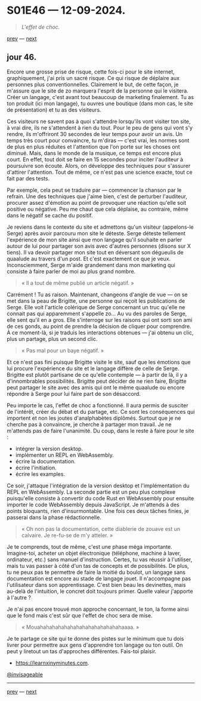 # S01E46 — 12-09-2024.

> *L'effet de choc.*

[prev](S01E45-11-09-2024.md) — [next](S01E47-13-09-2024.md)

## jour 46.

Encore une grosse prise de risque, cette fois-ci pour le site internet, graphiquement, j'ai pris un sacré risque. Ce qui risque de déplaire aux personnes plus conventionnelles. Clairement le but, de cette façon, je m'assure que le site de zo marquera l'esprit de la personne qui le visitera. Créer un langage, c'est avant tout beaucoup de marketing finalement. Tu as ton produit (ici mon langage), tu ouvres une boutique (dans mon cas, le site de présentation) et tu as des visiteurs.

Ces visiteurs ne savent pas à quoi s'attendre lorsqu'ils vont visiter ton site, à vrai dire, ils ne s'attendent à rien du tout. Pour le peu de gens qui vont s'y rendre, ils m'offriront 30 secondes de leur temps pour avoir un avis. Un temps très court pour convaincre, tu m'diras — c'est vrai, les normes sont de plus en plus réduites et l'attention que l'on porte sur les choses ont diminué. Mais, dans le monde de la musique, ce temps est encore plus court. En effet, tout doit se faire en 15 secondes pour inciter l'auditeur à poursuivre son écoute. Alors, on développe des techniques pour s'assurer d'attirer l'attention. Tout de même, ce n'est pas une science exacte, tout ce fait par des tests.

Par exemple, cela peut se traduire par — commencer la chanson par le refrain. Une des techniques que j'aime bien, c'est de perturber l'auditeur, procurer assez d'émotion au point de provoquer une réaction qu'elle soit positive ou négative. Peu me chaut que cela déplaise, au contraire, même dans le négatif se cache du positif.

Je reviens dans le contexte du site et admettons qu'un visiteur (appelons-le Serge) après avoir parcouru mon site le déteste. Serge déteste tellement l'expérience de mon site ainsi que mon langage qu'il souhaite en parler autour de lui pour partager son avis avec d'autres personnes (disons sur X tiens). Il va devoir partager mon site tout en déversant son dégueulis de quaalude au travers d'un post. Et c'est exactement ce que je veux. Inconsciemment, Serge m'aide grandement dans mon marketing qui consiste à faire parler de moi au plus grand nombre.

> « Il a tout de même publié un article négatif. »

Carrément ! Tu as raison. Maintenant, changeons d'angle de vue — on se met dans la peau de Brigitte, une personne qui reçoit les publications de Serge. Elle voit l'article colérique de Serge concernant un truc qu'elle ne connait pas qui apparemment s'appelle zo... Au vu des paroles de Serge, elle sent qu'il en a gros. Elle s'interroge sur les raisons qui ont sorti son ami de ces gonds, au point de prendre la décision de cliquer pour comprendre. À ce moment-là, si je traduis les interactions obtenues — j'ai obtenu un clic, plus un partage, plus un second clic.

> « Pas mal pour un baye négatif. »

Et ce n'est pas fini puisque Brigitte visite le site, sauf que les émotions que lui procure l'expérience du site et le langage diffère de celle de Serge. Brigitte est plutôt partisane de ce qu'elle contemple — à partir de là, il y a d'innombrables possibilités. Brigitte peut décider de ne rien faire, Brigitte peut partager le site avec des amis qui ont le même quaalude ou encore répondre à Serge pour lui faire part de son désaccord.

Peu importe le cas, l'effet de choc a fonctionné. Il aura permis de susciter de l'intérêt, créer du débat et du partage, etc. Ce sont les conséquences qui importent et non les joutes d'analphabètes diplômés. Surtout que je ne cherche pas à convaincre, je cherche à partager mon travail. Je ne m'attends pas de faire l'unanimité. Du coup, dans le reste à faire pour le site :

- intégrer la version desktop.
- implémenter un REPL en WebAssembly.
- écrire la documentation.
- écrire l'initiation.
- écrire les examples.

Ce soir, j'attaque l'intégration de la version desktop et l'implémentation du REPL en WebAssembly. La seconde partie est un peu plus complexe puisqu'elle consiste à convertir du code Rust en WebAssembly pour ensuite importer le code WebAssembly depuis JavaScript. Je m'attends à des points bloquants, rien d'insurmontable. Une fois ces deux tâches finies, je passerai dans la phase rédactionnelle.

> « Oh non pas la documentation, cette diablerie de zouave est un calvaire. Je re-fu-se de m'y atteler. »

Je te comprends, tout de même, c'est une phase méga importante. Imagine-toi, acheter un objet électronique (téléphone, machine à laver, ordinateur, etc.) sans manuel d'instruction. Certes, tu vas réussir à l'utiliser, mais tu vas passer à côté d'un tas de concepts et de possibilités. De plus, tu ne peux pas te permettre de faire la moitié du boulot, un langage sans documentation est encore au stade de langage jouet. Il n'accompagne pas l'utilisateur dans son apprentissage. C'est bien beau les devinettes, mais au-delà de l'intuition, le concret doit toujours primer. Quelle valeur j'apporte à l'autre ?

Je n'ai pas encore trouvé mon approche concernant, le ton, la forme ainsi que le fond mais c'est sûr que l'effet de choc sera de mise.

> « Mouahahahahahahahahahahahahahahaaaa. »

Je te partage ce site qui te donne des pistes sur le minimum que tu dois livrer pour permettre aux gens d'apprendre ton langage ou ton outil. On peut y liretout un tas d'approches différentes. Fais-toi plaisir.

- https://learnxinyminutes.com.

[@invisageable](https://twitter.com/invisageable)   

---

[prev](S01E45-11-09-2024.md) — [next](S01E47-13-09-2024.md)   
